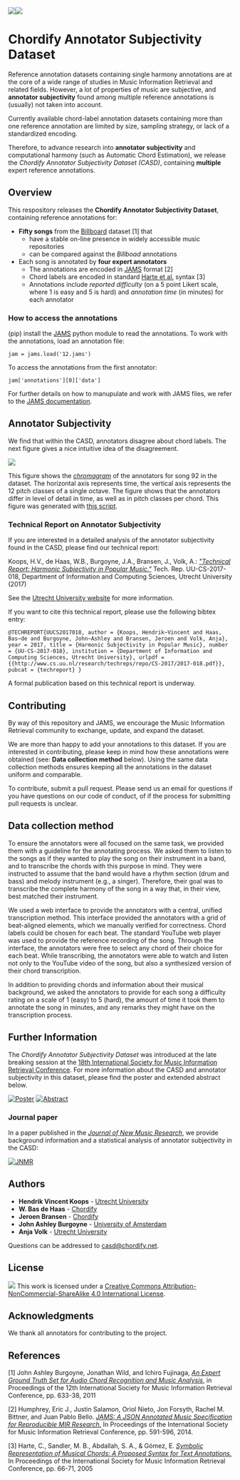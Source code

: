 ![](img/Chordify.png)![](img/uu.png)

# Chordify Annotator Subjectivity Dataset

Reference annotation datasets containing single harmony annotations are at the core of a wide range of studies in Music Information Retrieval and related fields. However, a lot of properties of music are subjective, and **annotator subjectivity** found among multiple reference annotations is (usually) not taken into account. 

Currently available chord-label annotation datasets containing more than one reference annotation are limited by size, sampling strategy, or lack of a standardized encoding.

Therefore, to advance research into **annotator subjectivity** and computational harmony (such as Automatic Chord Estimation), we release the *Chordify Annotator Subjectivity Dataset (CASD)*, containing **multiple** expert reference annotations.

## Overview

This respository releases the **Chordify Annotator Subjectivity Dataset**, containing reference annotations for:

* **Fifty songs** from the [Billboard](http://ddmal.music.mcgill.ca/research/billboard) dataset [1] that
	* have a stable on-line presence in widely accessible music repositories
	* can be compared against the *Billboad* annotations
* Each song is annotated by **four expert annotators**
	* The annotations are encoded in [JAMS](https://github.com/marl/jams) format [2]
	* Chord labels are encoded in standard [Harte et al.](#references) syntax [3]
	* Annotations include *reported difficulty* (on a 5 point Likert scale, where 1 is easy and 5 is hard) and *annotation time* (in minutes) for each annotator
  
### How to access the annotations

(pip) install the [JAMS](https://github.com/marl/jams) python module to read the annotations. To work with the annotations, load an annotation file:

```
jam = jams.load('12.jams')
```

To access the annotations from the first annotator:

```
jam['annotations'][0]['data']
```

For further details on how to manupulate and work with JAMS files, we refer to the [JAMS documentation](http://pythonhosted.org/jams/index.html).

## Annotator Subjectivity

We find that within the CASD, annotators disagree about chord labels. The next figure gives a nice intuitive idea of the disagreement. 

![](img/92_chroma.png)

This figure shows the [*chromagram*](https://en.wikipedia.org/wiki/Chroma_feature) of the annotators for song 92 in the dataset. The horizontal axis represents time, the vertical axis represents the 12 pitch classes of a single octave. The figure shows that the annotators differ in level of detail in time, as well as in pitch classes per chord. This figure was generated with [this script](misc/plot_chromas.py).

### Technical Report on Annotator Subjectivity

If you are interested in a detailed analysis of the annotator subjectivity found in the CASD, please find our technical report: 

Koops, H.V., de Haas, W.B., Burgoyne, J.A., Bransen, J., Volk, A.: [*"Technical Report: Harmonic Subjectivity in Popular Music."*](http://www.cs.uu.nl/research/techreps/repo/CS-2017/2017-018.pdf) Tech. Rep. UU-CS-2017-018, Department of Information and Computing Sciences, Utrecht University (2017)

See the [Utrecht University website](http://www.cs.uu.nl/research/techreps/UU-CS-2017-018.html) for more information.

If you want to cite this technical report, please use the following bibtex entry:

`@TECHREPORT{UUCS2017018,
author = {Koops, Hendrik~Vincent and Haas, Bas~de and Burgoyne, John~Ashley and Bransen, Jeroen and Volk, Anja},
year = 2017,
title = {Harmonic Subjectivity in Popular Music},
number = {UU-CS-2017-018},
institution = {Department of Information and Computing Sciences, Utrecht University},
urlpdf = {{http://www.cs.uu.nl/research/techreps/repo/CS-2017/2017-018.pdf}},
pubcat = {techreport}
}
`

A formal publication based on this technical report is underway.

## Contributing

By way of this repository and JAMS, we encourage the Music Information Retrieval community to exchange, update, and expand the dataset.

We are more than happy to add your annotations to this dataset. If you are interested in contributing, please keep in mind how these annotations were obtained (see: **Data collection method** below). Using the same data collection methods ensures keeping all the annotations in the dataset uniform and comparable.

To contribute, submit a pull request. Please send us an email for questions if you have questions on our code of conduct, of if the process for submitting pull requests is unclear.

## Data collection method

To ensure the annotators were all focused on the same task, we provided them
with a guideline for the annotating process. We asked them to listen to the
songs as if they wanted to play the song on their instrument in a band, and to
transcribe the chords with this purpose in mind. They were instructed to
assume that the band would have a rhythm section (drum and bass) and melody
instrument (e.g., a singer). Therefore, their goal was to transcribe the
complete harmony of the song in a way that, in their view, best matched their
instrument.

We used a web interface to provide the annotators with a central, unified
transcription method. This interface provided the annotators with a grid of
beat-aligned elements, which we manually verified for correctness. Chord
labels could be chosen for each beat. The standard YouTube web player was used
to provide the reference recording of the song. Through the interface, the
annotators were free to select any chord of their choice for each beat. While
transcribing, the annotators were able to watch and listen not only to the
YouTube video of the song, but also a synthesized version of their chord
transcription.

In addition to providing chords and information about their musical background,
we asked the annotators to provide for each song a difficulty rating on a scale
of 1 (easy) to 5 (hard), the amount of time it took them to annotate the song in
minutes, and any remarks they might have on the transcription process.

## Further Information

The *Chordify Annotator Subjectivity Dataset* was introduced at the late breaking session at the [18th International Society for Music Information Retrieval Conference](https://ismir2017.smcnus.org/). For more information about the CASD and annotator subjectivity in this dataset, please find the poster and extended abstract below.

[![Poster](img/ISMIR2017_LBposter.png)](img/ISMIR2017_LBposter.pdf)
[![Abstract](img/ISMIR2017_LBD.png)](https://ismir2017.smcnus.org/lbds/Koops2017.pdf)

### Journal paper

In a paper published in the [*Journal of New Music Research*](https://www.tandfonline.com/doi/full/10.1080/09298215.2019.1613436), we provide background information and a statistical analysis of annotator subjectivity in the CASD:

[![JNMR](https://www.tandfonline.com/na101/home/literatum/publisher/tandf/journals/content/nnmr20/2019/nnmr20.v048.i02/nnmr20.v048.i02/20190301-01/nnmr20.v048.i02.cover.jpg)](https://www.tandfonline.com/doi/full/10.1080/09298215.2019.1613436)

## Authors

* **Hendrik Vincent Koops** - [Utrecht University](https://scholar.google.nl/citations?user=rzqMKygAAAAJ&hl)
* **W. Bas de Haas** - [Chordify](https://chordify.net)
* **Jeroen Bransen** - [Chordify](https://chordify.net)
* **John Ashley Burgoyne** - [University of Amsterdam](http://www.uva.nl/profiel/b/u/j.a.burgoyne/j.a.burgoyne.html)
* **Anja Volk** - [Utrecht University](http://www.staff.science.uu.nl/~fleis102/)

Questions can be addressed to [casd@chordify.net](mailto:casd@chordify.net).

## License

![](https://i.creativecommons.org/l/by-nc-sa/4.0/88x31.png)
This work is licensed under a [Creative Commons Attribution-NonCommercial-ShareAlike 4.0 International License](https://creativecommons.org/licenses/by-nc-sa/4.0/).

## Acknowledgments

We thank all annotators for contributing to the project.

## References
[1] John Ashley Burgoyne, Jonathan Wild, and Ichiro Fujinaga, [*An Expert Ground Truth Set for Audio Chord Recognition and Music Analysis*](http://ismir2011.ismir.net/papers/OS8-1.pdf), in Proceedings of the 12th International Society for Music Information Retrieval Conference, pp. 633-38, 2011

[2] Humphrey, Eric J., Justin Salamon, Oriol Nieto, Jon Forsyth, Rachel M. Bittner, and Juan Pablo Bello. [*JAMS: A JSON Annotated Music Specification for Reproducible MIR Research.*](http://www.terasoft.com.tw/conf/ismir2014/proceedings/T106_355_Paper.pdf) In Proceedings of the International Society for Music Information Retrieval Conference, pp. 591-596, 2014.

[3] Harte, C., Sandler, M. B., Abdallah, S. A., & Gómez, E. [*Symbolic Representation of Musical Chords: A Proposed Syntax for Text Annotations.*](http://ismir2005.ismir.net/proceedings/1080.pdf) In Proceedings of the International Society for Music Information Retrieval Conference, pp. 66-71, 2005
